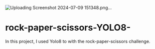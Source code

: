 ![Uploading Screenshot 2024-07-09 151348.png…]()

# rock-paper-scissors-YOLO8-
In this project, I used Yolo8 to with the rock-paper-scissors challenge.
